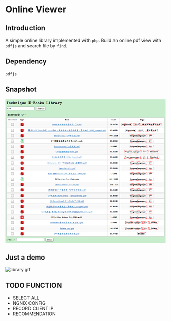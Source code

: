 # Online Viewer
## Introduction
A simple online library implemented with `php`.
Build an online pdf view with `pdfjs` and search file by `find`. 
## Dependency
```
pdfjs
```
## Snapshot
![demo](./demo.png)

## Just a demo
![library.gif](./library.gif)

## TODO FUNCTION
- SELECT ALL
- NGNIX CONFIG 
- RECORD CLIENT IP
- RECOMMENDATION
 

